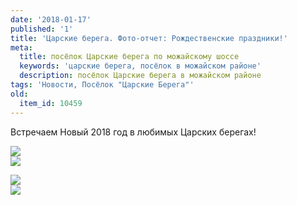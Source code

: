 ```yaml
---
date: '2018-01-17'
published: '1'
title: 'Царские берега. Фото-отчет: Рождественские праздники!'
meta:
  title: посёлок Царские берега по можайскому шоссе
  keywords: 'царские берега, посёлок в можайском районе'
  description: посёлок Царские берега в можайском районе
tags: 'Новости, Посёлок "Царские Берега"'
old:
  item_id: 10459
---
```

Встречаем Новый 2018 год в любимых Царских берегах!

![](/images/al3/cb_2018_01_01.jpg)  
![](/images/al3/cb_2018_01_09.jpg)  
  
![](/images/al3/cb_2018_01_07.jpg)  
![](/images/al3/cb_2018_01_08.jpg)
